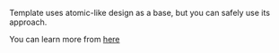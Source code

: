 Template uses atomic-like design as a base, but you can safely use its approach.

You can learn more from [here](https://bradfrost.com/blog/post/atomic-web-design/)
